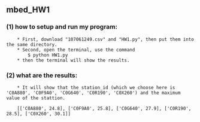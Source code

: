 ## mbed_HW1
### (1) how to setup and run my program:
        * First, download "107061249.csv" and "HW1.py", then put them into the same directory.
        * Second, open the terminal, use the command
            $ python HW1.py
        * then the terminal will show the results.   
### (2) what are the results:
        * It will show that the station_id (which we choose here is 'C0A880', 'C0F9A0', 'C0G640', 'C0R190', 'C0X260') and the maximum value of the stattion.
        
        [['C0A880', 24.8], ['C0F9A0', 25.8], ['C0G640', 27.9], ['C0R190', 28.5], ['C0X260', 30.1]]
